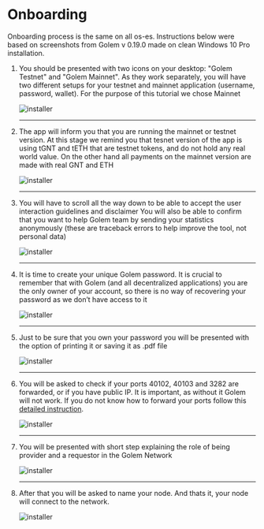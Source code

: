 # Onboarding

Onboarding process is the same on all os-es. Instructions below were based on screenshots from Golem v 0.19.0 made on clean Windows 10 Pro installation.

1. You should be presented with two icons on your desktop: "Golem Testnet" and "Golem Mainnet". As they work separately, you will have two different setups for your testnet and mainnet application (username, password, wallet). For the purpose of this tutorial we chose Mainnet

	![installer](/img/onboarding-windows/onboarding-00.jpg)

	---


2. The app will inform you that you are running the mainnet or testnet version. At this stage we remind you that tesnet version of the app is using tGNT and tETH that are testnet tokens, and do not hold any real world value. On the other hand all payments on the mainnet version are made with real GNT and ETH

	![installer](/img/onboarding-windows/onboarding-01.jpg)

	---


3. You will have to scroll all the way down to be able to accept the user interaction guidelines and disclaimer You will also be able to confirm that you want to help Golem team by sending your statistics anonymously (these are traceback errors to help improve the tool, not personal data)

	![installer](/img/onboarding-windows/onboarding-02.jpg)

	---


4. It is time to create your unique Golem password. It is crucial to remember that with Golem (and all decentralized applications) you are the only owner of your account, so there is no way of recovering your password as we don’t have access to it

	![installer](/img/onboarding-windows/onboarding-03.jpg)

	---


5. Just to be sure that you own your password you will be presented with the option of printing it or saving it as .pdf file

	![installer](/img/onboarding-windows/onboarding-04.jpg)

	---


6. You will be asked to check if your ports 40102, 40103 and 3282 are forwarded, or if you have public IP. It is important, as without it Golem will not work. If you do not know how to forward your ports follow this [detailed instruction](https://bitcoin.org/en/full-node#enabling-connections).

	![installer](/img/onboarding-windows/onboarding-05.jpg)

	---


7. You will be presented with short step explaining the role of being provider and a requestor in the Golem Network

	![installer](/img/onboarding-windows/onboarding-06.jpg)

	---


8. After that you will be asked to name your node. And thats it, your node will connect to the network.

	![installer](/img/onboarding-windows/onboarding-07.jpg)

